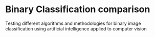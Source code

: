 # Binary Classification comparison

Testing different algorithms and methodologies for binary image classification using artificial intelligence applied to computer vision
